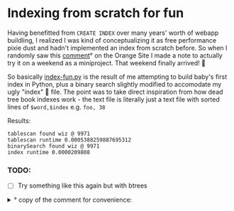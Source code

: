# Indexing from scratch for fun
Having benefitted from `CREATE INDEX` over many years' worth of webapp buildling, I realized I was kind of conceptualizing it as free performance pixie dust and hadn't implemented an index from scratch before. So when I randomly saw this [comment](https://news.ycombinator.com/item?id=30604221)° on the Orange Site I made a note to actually try it on a weekend as a miniproject. That weekend finally arrived! 🎉

So basically [index-fun.py](./index-fun.py) is the result of me attempting to build baby's first index in Python, plus a binary search slightly modified to accomodate my ugly "index" 🤡 file.
The point was to take direct inspiration from how dead tree book indexes work - the text file is literally just a text file with sorted lines of
`$word,$index` e.g. `foo, 38`

Results:
```
tablescan found wiz @ 9971
tablescan runtime 0.0005388259887695312
binarySearch found wiz @ 9971
index runtime 0.0000209808
```

### TODO:
- [ ] Try something like this again but with btrees

<details>
<summary>° copy of the comment for convenience:</summary>

```
Take a large unordered text file and then create an ordered index in a separate file of word ==> line
write a brief binary search algo to search the index.
Compare searching the words with a "table scan" on the first file using grep, vs the binary search on the index.
You will find the table scan is O(n) and your binary search is roughly O(log n)
In 60 minutes you'll understand more about indexing than reading stack overflow.
```

</details>